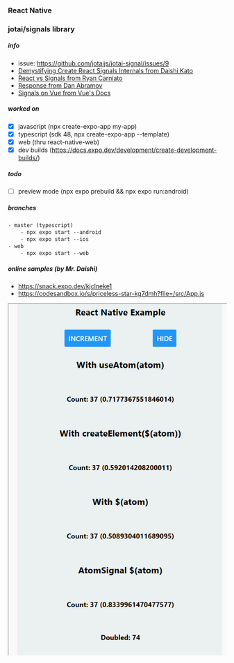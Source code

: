 ### React Native
### jotai/signals library

##### info
- issue: https://github.com/jotaijs/jotai-signal/issues/9
- [Demystifying Create React Signals Internals from Daishi Kato](https://blog.axlight.com/posts/demystifying-create-react-signals-internals/)
- [React vs Signals from Ryan Carniato](https://dev.to/this-is-learning/react-vs-signals-10-years-later-3k71)
- [Response from Dan Abramov](https://dev.to/dan_abramov/comment/256g9)
- [Signals on Vue from Vue's Docs](https://vuejs.org/guide/extras/reactivity-in-depth.html#connection-to-signals)
##### worked on
- [x] javascript (npx create-expo-app my-app)
- [x] typescript (sdk 48, npx create-expo-app --template)
- [x] web (thru react-native-web)
- [x] dev builds (https://docs.expo.dev/development/create-development-builds/)

##### todo
- [ ] preview mode (npx expo prebuild && npx expo run:android)

##### branches
	- master (typescript)
		- npx expo start --android
		- npx expo start --ios
	- web
		- npx expo start --web

##### online samples (by Mr. Daishi)
- https://snack.expo.dev/kjclneke1
- https://codesandbox.io/s/priceless-star-kg7dmh?file=/src/App.js

<img src="preview.gif" />
